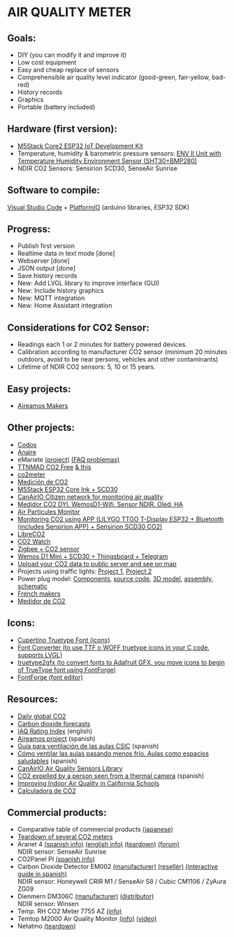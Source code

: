AIR QUALITY METER
=================


Goals:
-----
* DIY (you can modify it and improve it)
* Low cost equipment
* Easy and cheap replace of sensors
* Comprehensible air quality level indicator (good-green, fair-yellow, bad-red)
* History records
* Graphics
* Portable (battery included)


Hardware (first version):
------------------------
* [M5Stack Core2 ESP32 IoT Development Kit](https://docs.m5stack.com/#/en/core/core2?id=m5core2)
* Temperature, humidity & barometric pressure sensors: [ENV II Unit with Temperature Humidity Environment Sensor (SHT30+BMP280)](https://docs.m5stack.com/#/en/unit/envII?id=env-ii)
* NDIR CO2 Sensors: Sensirion SCD30, SenseAir Sunrise


Software to compile: 
-------------------
[Visual Studio Code](https://code.visualstudio.com/) + [PlatformIO](https://platformio.org/install/ide?install=vscode) (arduino libraries, ESP32 SDK) 


Progress:
--------
* Publish first version
* Realtime data in text mode [done]
* Webserver [done]
* JSON output [done]
* Save history records
* New: Add LVGL library to improve interface (GUI)
* New: Include history graphics
* New: MQTT integration
* New: Home Assistant integration
  
  
Considerations for CO2 Sensor:
-----------------------------
* Readings each 1 or 2 minutes for battery powered devices.
* Calibration according to manufacturer CO2 sensor (minimum 20 minutes outdoors, avoid to be near persons, vehicles and other contaminants)
* Lifetime of NDIR CO2 sensors: 5, 10 or 15 years.
  
  
Easy projects:
-------------
* [Aireamos Makers](https://www.aireamos.org/aireamos-makers/)

  
Other projects:
--------------
* [Codos](https://github.com/miguelangelcasanova/codos)
* [Anaire](https://github.com/anaireorg/anaire-devices) 
* eMariete [(project)](https://emariete.com/en/home-co2-meter/) [(FAQ problemas)](https://emariete.com/medidor-casero-co2/#_Tienes_problemas_Preguntas_mas_frecuentes_del_medidor_de_CO2)
* [TTNMAD CO2 Free](https://github.com/IoTopenTech/TTNMAD_CO2_FREE) [& this](https://www.medialab-prado.es/en/activities/building-co2-nodes-lorawan-and-ttnmad-v23)
* [co2meter](https://github.com/miguelfreitas/co2meter) 
* [Medición de CO2](http://www.jorgealiaga.com.ar/?page_id=2864)
* [M5Stack ESP32 Core Ink + SCD30](https://github.com/hpsaturn/co2_m5coreink)
* [CanAirIO Citizen network for monitoring air quality](https://canair.io/)
* [Medidor CO2 DYI. WemosD1-Wifi. Sensor NDIR. Oled. HA](https://www.youtube.com/watch?v=Gk2qnFJ18o8&feature=youtu.be)
* [Air Particules Monitor](https://sensor.community/en/sensors/airrohr/)
* [Monitoring CO2 using APP (LILYGO TTGO T-Display ESP32 + Bluetooth (includes Sensirion APP) + Sensirion SCD30 CO2)](https://github.com/Sensirion/arduino-ble-gadget/blob/master/documents/SCD30_Monitor_Tutorial.md)
* [LibreCO2](https://github.com/danielbernalb/LibreCO2)
* [CO2 Watch](https://emariete.com/en/hairpiece2-meter-co2-wrist-wearable/)
* [Zigbee + CO2 sensor](https://github.com/diyruz/AirSense)
* [Wemos D1 Mini + SCD30 + Thingsboard + Telegram](https://github.com/Alitux/solarco2)
* [Upload your CO2 data to public server and see on map](https://covid-co2-tracker.herokuapp.com/home)
* Projects using traffic lights: [Project 1](https://github.com/dennisheitmann/CO2-Ampel), [Project 2](https://github.com/Eisbaeeer/CO2light)
* Power plug model: [Components](http://pits.tgd-consulting.de/#Komponenten), [source code](https://github.com/TGD-Consulting/PiTS-ESP8226), [3D model](https://cults3d.com/en/3d-model/gadget/co2-light-ring), [assembly](https://forum-raspberrypi.de/forum/thread/49535-guenstige-co2-ampel-im-eigenbau/?postID=488016#post488016), [schematic](https://forum-raspberrypi.de/forum/thread/49535-guenstige-co2-ampel-im-eigenbau/?postID=454325#post454325)
* [French makers](https://nousaerons.fr/makersco2/)
* [Medidor de CO2](https://github.com/droyktton/medidorCO2)

Icons:
-----
* [Cupertino Truetype Font (icons)](https://github.com/flutter/cupertino_icons/blob/master/assets/CupertinoIcons.ttf)
* [Font Converter (to use TTF o WOFF truetype icons in your C code, supports LVGL)](https://lvgl.io/tools/fontconverter)
* [truetype2gfx (to convert fonts to Adafruit GFX, you move icons to begin of TrueType font using FontForge)](https://rop.nl/truetype2gfx/)
* [FontForge (font editor)](https://fontforge.org/en-US/)


Resources:
---------
* [Daily global CO2](https://www.esrl.noaa.gov/gmd/ccgg/trends/gl_trend.html)
* [Carbon dioxide forecasts](https://atmosphere.copernicus.eu/charts/cams/carbon-dioxide-forecasts?facets=undefined&time=2021091900,3,2021091903&projection=classical_global&layer_name=composition_co2_surface)
* [IAQ Rating Index](http://www.iaquk.org.uk/ESW/Files/IAQ_Rating_Index.pdf) (english)
* [Aireamos project](https://www.aireamos.org/) (spanish)
* [Guía para ventilación de las aulas CSIC](https://digital.csic.es/handle/10261/221538) (spanish)
* [Cómo ventilar las aulas pasando menos frío. Aulas como espacios saludables](https://www.youtube.com/watch?v=1XhTSbLFt1w) (spanish)
* [CanAirIO Air Quality Sensors Library](https://github.com/kike-canaries/canairio_sensorlib)
* [CO2 expelled by a person seen from a thermal camera](https://amp.rtve.es/noticias/20210312/coronavirus-aerosoles-imagenes/2081740.shtml) (spanish)
* [Improving Indoor Air Quality in California Schools](https://wcec.ucdavis.edu/improving-indoor-air-quality-in-california-schools/)
* [Calculadora de CO2](https://droyktton.github.io/loscoihues/ventilacion/CO2ACHProbInfeccionV3.html)

Commercial products:
-------------------
* Comparative table of commercial products [(japanese)](https://covidco2jp.wordpress.com/2021/01/17/co2/)
* [Teardown of several CO2 meters](https://wiki.liutyi.info/display/CO2/Monitors)
* Aranet 4 [(spanish info)](https://www.aranet4.es/) [(english info)](https://aranet4.com/) [(teardown)](https://kaspars.net/blog/aranet4-teardown) [(forum)](https://forum.aranet.com/)   
  NDIR sensor: SenseAir Sunrise
* CO2Panel PI [(spanish info)](https://co2panel.shop/products/co2panel-pi-medidor-co2-para-colegios-de-bajo-coste-led-informativo-y-conexion-a-internet)  
* Carbon Dioxide Detector EM002 [(manufacturer)](https://gd-deyi.en.alibaba.com/product/1600208803526-819921884/DEYI_Indoor_CO2_Meter_Temperature_and_Relative_Humidity_Carbon_Dioxide_Detector_NDIR_Channel_Sensor_Data_Logger_0_9999ppm.html) [(reseller)](https://www.kkmoon.com/p-e9194.html) [(interactive guide in spanish)](https://view.genial.ly/5fda916d37663f0d6c04ee89)  
  NDIR sensor: Honeywell CRIR M1 / SenseAir S8 / Cubic CM1106 / ZyAura ZG09
* Dienmern DM306C [(manufacturer)](http://www.langder.com/productshow.asp?showidd=74&ClassID2=) [(distributor)](https://www.alibaba.com/product-detail/Carbon-Dioxide-Detector-CO2-Detector-Dienmern_1600147388764.html)  
  NDIR sensor: Winsen
* Temp. RH CO2 Meter 7755 AZ [(info)](https://www.az-instrument.com.tw/en/product-616380/Temp-RH-CO2-Meter-7755-AZ.html)
* Temtop M2000 Air Quality Monitor [(info)](https://www.elitechustore.com/collections/air-quality-detector/products/temtop-m2000-2nd-generation-air-quality-monitor-for-pm2-5-pm10-particles-co2-hcho-temperature-humidity-settable-audio-alarm-data-export-recording-curve-easy-calibration) [(video)](https://www.youtube.com/watch?v=ITUzYioZhCs)
* Netatmo [(teardown)](https://www.fictiv.com/teardowns/netatmo-weather-station-teardown-part-2-indoor-module)
